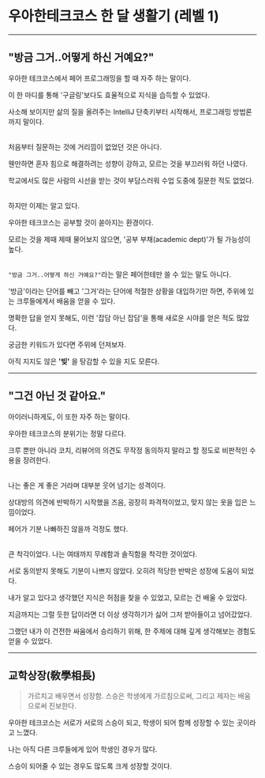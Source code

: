 # 우아한테크코스 한 달 생활기 (레벨 1)

---

## "방금 그거..어떻게 하신 거예요?"

우아한 테크코스에서 페어 프로그래밍을 할 때 자주 하는 말이다.

이 한 마디를 통해  '구글링'보다도 효율적으로 지식을 습득할 수 있었다.

사소해 보이지만 삶의 질을 올려주는 IntelliJ 단축키부터 시작해서, 프로그래밍 방법론까지 말이다.
<br/><br/>

처음부터 질문하는 것에 거리낌이 없었던 것은 아니다. 

웬만하면 혼자 힘으로 해결하려는 성향이 강하고, 모르는 것을 부끄러워 하던 나였다.

학교에서도 많은 사람의 시선을 받는 것이 부담스러워 수업 도중에 질문한 적도 없었다.
<br/><br/>

하지만 이제는 알고 있다.

우아한 테크코스는 공부할 것이 쏟아지는 환경이다.

모르는 것을 제때 제때 물어보지 않으면, '공부 부채(academic dept)'가 될 가능성이 높다.
<br/><br/>

```"방금 그거..어떻게 하신 거예요?"```라는 말은 페어한테만 쓸 수 있는 말도 아니다.

'방금'이라는 단어를 빼고 '그거'라는 단어에 적절한 상황을 대입하기만 하면, 주위에 있는 크루들에게서 배움을 얻을 수 있다.

명확한 답을 얻지 못해도, 이런 '잡담 아닌 잡담'을 통해 새로운 시야를 얻은 적도 많았다.

궁금한 키워드가 있다면 주위에 던져보자. 

아직 지지도 않은 **'빚'** 을 탕감할 수 있을 지도 모른다.

---

## "그건 아닌 것 같아요."

아이러니하게도, 이 또한 자주 하는 말이다. 

우아한 테크코스의 분위기는 정말 다르다. 

크루 뿐만 아니라 코치, 리뷰어의 의견도 무작정 동의하지 말라고 할 정도로 비판적인 수용을 장려한다. 
<br/><br/>

나는 좋은 게 좋은 거라며 대부분 웃어 넘기는 성격이다. 

상대방의 의견에 반박하기 시작했을 즈음, 굉장히 파격적이었고, 맞지 않는 옷을 입은 느낌이었다. 

페어가 기분 나빠하진 않을까 걱정도 했다.
<br/><br/>

큰 착각이었다. 나는 여태까지 무례함과 솔직함을 착각한 것이었다. 

서로 동의받지 못해도 기분이 나쁘지 않았다. 오히려 적당한 반박은 성장에 도움이 되었다. 

내가 알고 있다고 생각했던 지식은 허점을 찾을 수 있었고, 모르는 건 배울 수 있었다. 

지금까지는 그럴 듯한 답이라면 더 이상 생각하기가 싫어 그저 받아들이고 넘어갔었다. 

그랬던 내가 이 건전한 싸움에서 승리하기 위해, 한 주제에 대해 깊게 생각해보는 경험도 얻을 수 있었다.

---

## 교학상장(敎學相長)

> 가르치고 배우면서 성장함. 스승은 학생에게 가르침으로써, 그리고 제자는 배움으로써 진보한다.

우아한 테크코스는 서로가 서로의 스승이 되고, 학생이 되어 함께 성장할 수 있는 곳이라고 느꼈다.

나는 아직 다른 크루들에게 있어 학생인 경우가 많다. 

스승이 되어줄 수 있는 경우도 많도록 크게 성장할 것이다.